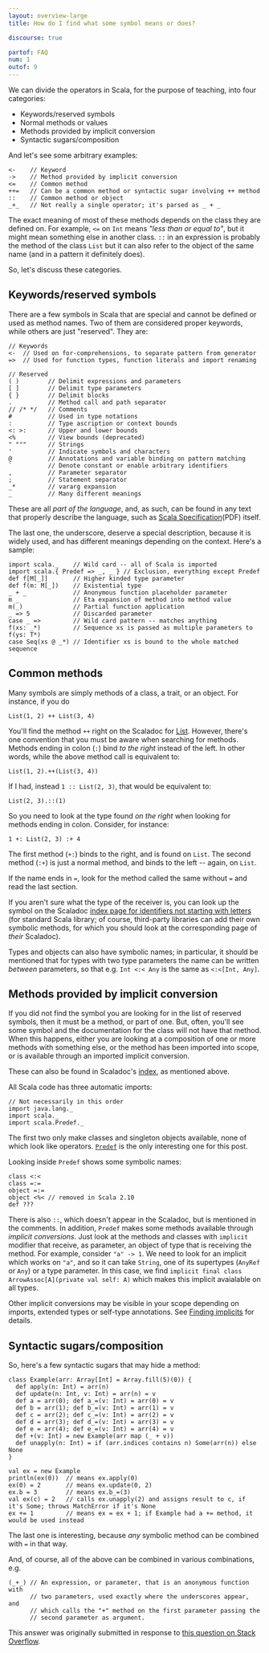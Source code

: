 ```yaml
---
layout: overview-large
title: How do I find what some symbol means or does?

discourse: true

partof: FAQ
num: 1
outof: 9
---
```

We can divide the operators in Scala, for the purpose of teaching, into four categories:

* Keywords/reserved symbols
* Normal methods or values
* Methods provided by implicit conversion
* Syntactic sugars/composition

And let's see some arbitrary examples:

    <-    // Keyword
    ->    // Method provided by implicit conversion
    <=    // Common method
    ++=   // Can be a common method or syntactic sugar involving ++ method
    ::    // Common method or object
    _+_   // Not really a single operator; it's parsed as _ + _

The exact meaning of most of these methods depends on the class they are defined
on. For example, `<=` on `Int` means _"less than or equal to"_, but it might
mean something else in another class.  `::` in an expression is probably the method of the class
`List` but it can also refer to the object of the same name (and in a pattern it
definitely does).

So, let's discuss these categories.

Keywords/reserved symbols
-------------------------

There are a few symbols in Scala that are special and cannot be defined or used as method names.
Two of them are considered proper keywords, while others are just "reserved". They are:

    // Keywords
    <-  // Used on for-comprehensions, to separate pattern from generator
    =>  // Used for function types, function literals and import renaming

    // Reserved
    ( )        // Delimit expressions and parameters
    [ ]        // Delimit type parameters
    { }        // Delimit blocks
    .          // Method call and path separator
    // /* */   // Comments
    #          // Used in type notations
    :          // Type ascription or context bounds
    <: >:      // Upper and lower bounds
    <%         // View bounds (deprecated)
    " """      // Strings
    '          // Indicate symbols and characters
    @          // Annotations and variable binding on pattern matching
    `          // Denote constant or enable arbitrary identifiers
    ,          // Parameter separator
    ;          // Statement separator
    _*         // vararg expansion
    _          // Many different meanings

These are all _part of the language_, and, as such, can be found in any text
that properly describe the language, such as [Scala Specification][1](PDF)
itself.

The last one, the underscore, deserve a special description, because it is
widely used, and has different meanings depending on the context. Here's a sample:

    import scala._    // Wild card -- all of Scala is imported
    import scala.{ Predef => _, _ } // Exclusion, everything except Predef
    def f[M[_]]       // Higher kinded type parameter
    def f(m: M[_])    // Existential type
    _ + _             // Anonymous function placeholder parameter
    m _               // Eta expansion of method into method value
    m(_)              // Partial function application
    _ => 5            // Discarded parameter
    case _ =>         // Wild card pattern -- matches anything
    f(xs: _*)         // Sequence xs is passed as multiple parameters to f(ys: T*)
    case Seq(xs @ _*) // Identifier xs is bound to the whole matched sequence

Common methods
--------------

Many symbols are simply methods of a class, a trait, or an object. For instance, if you do

    List(1, 2) ++ List(3, 4)

You'll find the method `++` right on the Scaladoc for [List][5]. However,
there's one convention that you must be aware when searching for methods.
Methods ending in colon (`:`) bind _to the right_ instead of the left. In other
words, while the above method call is equivalent to:

    List(1, 2).++(List(3, 4))

If I had, instead `1 :: List(2, 3)`, that would be equivalent to:

    List(2, 3).::(1)

So you need to look at the type found _on the right_ when looking for methods
ending in colon. Consider, for instance:

    1 +: List(2, 3) :+ 4

The first method (`+:`) binds to the right, and is found on `List`. The second
method (`:+`) is just a normal method, and binds to the left -- again, on
`List`.

If the name ends in `=`, look for the method called the same without `=` and
read the last section.

If you aren't sure what the type of the receiver is, you can look up the symbol
on the Scaladoc [index page for identifiers not starting with letters][2] (for
standard Scala library; of course, third-party libraries can add their own
symbolic methods, for which you should look at the corresponding page of _their_
Scaladoc).

Types and objects can also have symbolic names; in particular, it should be mentioned
that for types with two type parameters the name can be written _between_ parameters,
so that e.g. `Int <:< Any` is the same as `<:<[Int, Any]`.

Methods provided by implicit conversion
---------------------------------------

If you did not find the symbol you are looking for in the list of reserved symbols, then
it must be a method, or part of one. But, often, you'll see some symbol and the
documentation for the class will not have that method. When this happens,
either you are looking at a composition of one or more methods with something
else, or the method has been imported into scope, or is available through an
imported implicit conversion.

These can also be found in Scaladoc's [index][2], as mentioned above.

All Scala code has three automatic imports:

    // Not necessarily in this order
    import java.lang._
    import scala._
    import scala.Predef._

The first two only make classes and singleton objects available, none of which
look like operators. [`Predef`][3] is the only interesting one for this post.

Looking inside `Predef` shows some symbolic names:

    class <:<
    class =:=
    object =:=
    object <%< // removed in Scala 2.10
    def ???

There is also `::`, which doesn't appear in the Scaladoc, but is mentioned in the comments.
In addition, `Predef` makes some methods available through _implicit conversions_. Just
look at the methods and classes with `implicit` modifier that receive, as parameter, an
object of type that is receiving the method. For example, consider `"a" -> 1`. We need
to look for an implicit which works on `"a"`, and so it can take `String`, one of its
supertypes (`AnyRef` or `Any`) or a type parameter. In this case, we find
`implicit final class ArrowAssoc[A](private val self: A)` which makes this implicit
avaialable on all types.

Other implicit conversions may be visible in your scope depending on imports, extended types or
self-type annotations. See [Finding implicits](tutorials/FAQ/finding-implicits.html) for details.

Syntactic sugars/composition
-----------------------------

So, here's a few syntactic sugars that may hide a method:

    class Example(arr: Array[Int] = Array.fill(5)(0)) {
      def apply(n: Int) = arr(n)
      def update(n: Int, v: Int) = arr(n) = v
      def a = arr(0); def a_=(v: Int) = arr(0) = v
      def b = arr(1); def b_=(v: Int) = arr(1) = v
      def c = arr(2); def c_=(v: Int) = arr(2) = v
      def d = arr(3); def d_=(v: Int) = arr(3) = v
      def e = arr(4); def e_=(v: Int) = arr(4) = v
      def +(v: Int) = new Example(arr map (_ + v))
      def unapply(n: Int) = if (arr.indices contains n) Some(arr(n)) else None
    }

    val ex = new Example
    println(ex(0))  // means ex.apply(0)
    ex(0) = 2       // means ex.update(0, 2)
    ex.b = 3        // means ex.b_=(3)
    val ex(c) = 2   // calls ex.unapply(2) and assigns result to c, if it's Some; throws MatchError if it's None
    ex += 1         // means ex = ex + 1; if Example had a += method, it would be used instead

The last one is interesting, because *any* symbolic method can be combined with `=` in that way.

And, of course, all of the above can be combined in various combinations, e.g.

    (_+_) // An expression, or parameter, that is an anonymous function with
          // two parameters, used exactly where the underscores appear, and
          // which calls the "+" method on the first parameter passing the
          // second parameter as argument.

This answer was originally submitted in response to [this question on Stack Overflow][6].

  [1]: http://scala-lang.org/files/archive/spec/2.11/
  [2]: http://www.scala-lang.org/api/current/index.html#index.index-_
  [3]: http://www.scala-lang.org/api/current/index.html#scala.Predef$
  [4]: http://www.scala-lang.org/api/current/scala/Predef$$ArrowAssoc.html
  [5]: http://www.scala-lang.org/api/current/index.html#scala.collection.immutable.List
  [6]: http://stackoverflow.com/q/7888944/53013
